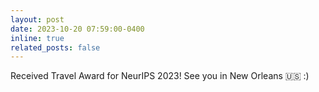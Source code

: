 ```yaml
---
layout: post
date: 2023-10-20 07:59:00-0400
inline: true
related_posts: false
---
```


Received Travel Award for NeurIPS 2023! See you in New Orleans :us: :)
